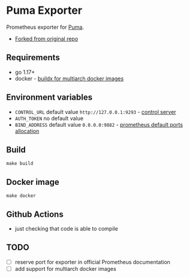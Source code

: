 # Puma Exporter

Prometheus exporter for [Puma](https://github.com/puma/puma).

- [Forked from original repo](https://github.com:sapcc/puma-exporter)

## Requirements

- go 1.17+
- docker - [buildx for multiarch docker images](https://docs.docker.com/buildx/working-with-buildx/#build-multi-platform-images)

## Environment variables

- `CONTROL_URL` default value `http://127.0.0.1:9293` - [control server](https://github.com/puma/puma#controlstatus-server)
- `AUTH_TOKEN` no default value
- `BIND_ADDRESS` default value `0.0.0.0:9882` - [prometheus default ports allocation](https://github.com/prometheus/prometheus/wiki/Default-port-allocations)

## Build

```
make build
```

## Docker image

```
make docker
```

## Github Actions

- just checking that code is able to compile

## TODO

- [ ] reserve port for exporter in official Prometheus documentation
- [ ] add support for multiarch docker images
